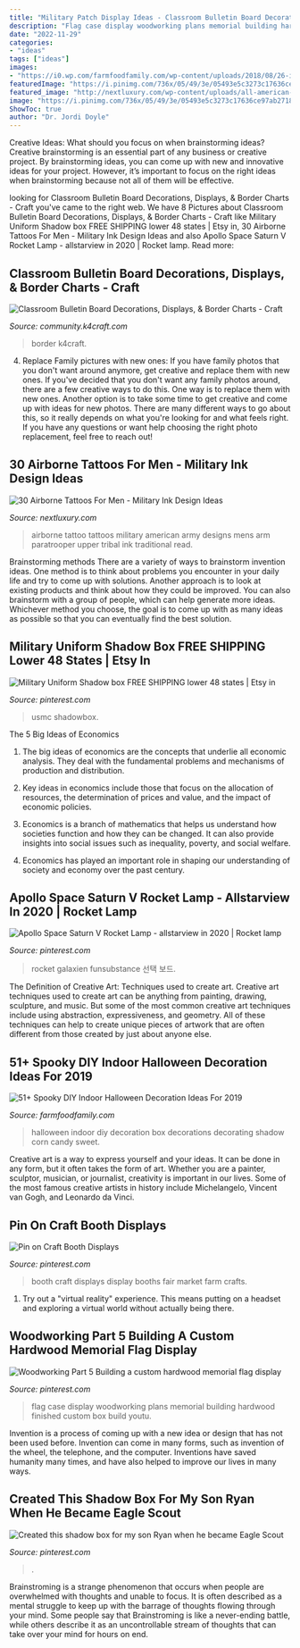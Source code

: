 ```yaml
---
title: "Military Patch Display Ideas - Classroom Bulletin Board Decorations, Displays, &amp; Border Charts"
description: "Flag case display woodworking plans memorial building hardwood finished custom box build youtu"
date: "2022-11-29"
categories:
- "ideas"
tags: ["ideas"]
images:
- "https://i0.wp.com/farmfoodfamily.com/wp-content/uploads/2018/08/26-indoor-halloween-decorations-ideas-farmfoodfamily.com_.jpg?resize=960%2C1440&amp;ssl=1"
featuredImage: "https://i.pinimg.com/736x/05/49/3e/05493e5c3273c17636ce97ab27188904.jpg"
featured_image: "http://nextluxury.com/wp-content/uploads/all-american-airborne-mens-upper-arm-tattoo-designs.jpg"
image: "https://i.pinimg.com/736x/05/49/3e/05493e5c3273c17636ce97ab27188904.jpg"
ShowToc: true
author: "Dr. Jordi Doyle"
---
```



Creative Ideas: What should you focus on when brainstorming ideas?
Creative brainstorming is an essential part of any business or creative project. By brainstorming ideas, you can come up with new and innovative ideas for your project. However, it’s important to focus on the right ideas when brainstorming because not all of them will be effective.

	

		
looking for Classroom Bulletin Board Decorations, Displays, &amp; Border Charts - Craft you've came to the right web. We have 8 Pictures about Classroom Bulletin Board Decorations, Displays, &amp; Border Charts - Craft like Military Uniform Shadow box FREE SHIPPING lower 48 states | Etsy in, 30 Airborne Tattoos For Men - Military Ink Design Ideas and also Apollo Space Saturn V Rocket Lamp - allstarview in 2020 | Rocket lamp. Read more:
		
    
## Classroom Bulletin Board Decorations, Displays, &amp; Border Charts - Craft

<img loading=lazy src="https://community.k4craft.com/wp-content/uploads/2018/05/Classroom-Bulletin-Board-Decorations-Displays-Border-Charts-11.jpg" onerror="this.onerror=null;this.src='https://tse1.mm.bing.net/th?id=OIP._wEwYm2wFc4vZ0Oq-xvmOwHaMz&amp;pid=15.1';" alt="Classroom Bulletin Board Decorations, Displays, &amp; Border Charts - Craft">

_Source: community.k4craft.com_

>border k4craft. 

	

4. Replace Family pictures with new ones: If you have family photos that you don't want around anymore, get creative and replace them with new ones.
If you've decided that you don't want any family photos around, there are a few creative ways to do this. One way is to replace them with new ones. Another option is to take some time to get creative and come up with ideas for new photos. There are many different ways to go about this, so it really depends on what you're looking for and what feels right. If you have any questions or want help choosing the right photo replacement, feel free to reach out!

    
## 30 Airborne Tattoos For Men - Military Ink Design Ideas

<img loading=lazy src="http://nextluxury.com/wp-content/uploads/all-american-airborne-mens-upper-arm-tattoo-designs.jpg" onerror="this.onerror=null;this.src='https://tse3.mm.bing.net/th?id=OIP.o1RMQqkqmDpNEQDi1kgw3wAAAA&amp;pid=15.1';" alt="30 Airborne Tattoos For Men - Military Ink Design Ideas">

_Source: nextluxury.com_

>airborne tattoo tattoos military american army designs mens arm paratrooper upper tribal ink traditional read. 

	

Brainstorming methods
There are a variety of ways to brainstorm invention ideas. One method is to think about problems you encounter in your daily life and try to come up with solutions. Another approach is to look at existing products and think about how they could be improved. You can also brainstorm with a group of people, which can help generate more ideas. Whichever method you choose, the goal is to come up with as many ideas as possible so that you can eventually find the best solution.

    
## Military Uniform Shadow Box FREE SHIPPING Lower 48 States | Etsy In

<img loading=lazy src="https://i.pinimg.com/736x/05/49/3e/05493e5c3273c17636ce97ab27188904.jpg" onerror="this.onerror=null;this.src='https://tse1.mm.bing.net/th?id=OIP.-6KMiLFBb2Q8sKPwVlYcZwHaJ3&amp;pid=15.1';" alt="Military Uniform Shadow box FREE SHIPPING lower 48 states | Etsy in">

_Source: pinterest.com_

>usmc shadowbox. 

	

The 5 Big Ideas of Economics
1. The big ideas of economics are the concepts that underlie all economic analysis. They deal with the fundamental problems and mechanisms of production and distribution.
2. Key ideas in economics include those that focus on the allocation of resources, the determination of prices and value, and the impact of economic policies.

3. Economics is a branch of mathematics that helps us understand how societies function and how they can be changed. It can also provide insights into social issues such as inequality, poverty, and social welfare.

4. Economics has played an important role in shaping our understanding of society and economy over the past century.

    
## Apollo Space Saturn V Rocket Lamp - Allstarview In 2020 | Rocket Lamp

<img loading=lazy src="https://i.pinimg.com/736x/87/ea/ae/87eaae86f305c58049354857bb9aa72f.jpg" onerror="this.onerror=null;this.src='https://tse2.mm.bing.net/th?id=OIP.Vxy8sde4uVtuT_CPb_SJRAHaJ3&amp;pid=15.1';" alt="Apollo Space Saturn V Rocket Lamp - allstarview in 2020 | Rocket lamp">

_Source: pinterest.com_

>rocket galaxien funsubstance 선택 보드. 

	

The Definition of Creative Art: Techniques used to create art.
Creative art techniques used to create art can be anything from painting, drawing, sculpture, and music. But some of the most common creative art techniques include using abstraction, expressiveness, and geometry. All of these techniques can help to create unique pieces of artwork that are often different from those created by just about anyone else.

    
## 51+ Spooky DIY Indoor Halloween Decoration Ideas For 2019

<img loading=lazy src="https://i0.wp.com/farmfoodfamily.com/wp-content/uploads/2018/08/26-indoor-halloween-decorations-ideas-farmfoodfamily.com_.jpg?resize=960%2C1440&amp;ssl=1" onerror="this.onerror=null;this.src='https://tse1.mm.bing.net/th?id=OIP.5_Q_FV1zrGTnduWvvwC1TQHaLH&amp;pid=15.1';" alt="51+ Spooky DIY Indoor Halloween Decoration Ideas For 2019">

_Source: farmfoodfamily.com_

>halloween indoor diy decoration box decorations decorating shadow corn candy sweet. 

	

Creative art is a way to express yourself and your ideas. It can be done in any form, but it often takes the form of art. Whether you are a painter, sculptor, musician, or journalist, creativity is important in our lives. Some of the most famous creative artists in history include Michelangelo, Vincent van Gogh, and Leonardo da Vinci.

    
## Pin On Craft Booth Displays

<img loading=lazy src="https://i.pinimg.com/736x/de/d5/e0/ded5e0ed936b67cdeb968d94d8c7e94e--craft-booth-displays-craft-booths.jpg" onerror="this.onerror=null;this.src='https://tse2.mm.bing.net/th?id=OIP.qLVpisRRrL9VVA-wEOsceAHaFm&amp;pid=15.1';" alt="Pin on Craft Booth Displays">

_Source: pinterest.com_

>booth craft displays display booths fair market farm crafts. 

	

1. Try out a "virtual reality" experience. This means putting on a headset and exploring a virtual world without actually being there.

    
## Woodworking Part 5 Building A Custom Hardwood Memorial Flag Display

<img loading=lazy src="https://i.pinimg.com/736x/94/e7/bc/94e7bca2f8b464cbf5552d70ff257ad0--flag-display-case-woodturning.jpg" onerror="this.onerror=null;this.src='https://tse3.mm.bing.net/th?id=OIP.oic6HiM8RIfJYlUHbAKnFgHaEK&amp;pid=15.1';" alt="Woodworking Part 5 Building a custom hardwood memorial flag display">

_Source: pinterest.com_

>flag case display woodworking plans memorial building hardwood finished custom box build youtu. 

	

Invention is a process of coming up with a new idea or design that has not been used before. Invention can come in many forms, such as invention of the wheel, the telephone, and the computer. Inventions have saved humanity many times, and have also helped to improve our lives in many ways.

    
## Created This Shadow Box For My Son Ryan When He Became Eagle Scout

<img loading=lazy src="https://i.pinimg.com/736x/4f/be/0f/4fbe0ff1571b51ee5e5fade9688ec772--eagle-scout-shadow-box.jpg" onerror="this.onerror=null;this.src='https://tse2.mm.bing.net/th?id=OIP.-1iBpqZk8y9V2dhdsWcbAAHaNK&amp;pid=15.1';" alt="Created this shadow box for my son Ryan when he became Eagle Scout">

_Source: pinterest.com_

>. 

	

Brainstroming is a strange phenomenon that occurs when people are overwhelmed with thoughts and unable to focus. It is often described as a mental struggle to keep up with the barrage of thoughts flowing through your mind. Some people say that Brainstroming is like a never-ending battle, while others describe it as an uncontrollable stream of thoughts that can take over your mind for hours on end.

